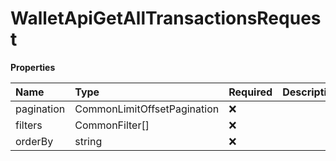 # WalletApiGetAllTransactionsRequest

**Properties**

| Name       | Type                        | Required | Description |
| :--------- | :-------------------------- | :------- | :---------- |
| pagination | CommonLimitOffsetPagination | ❌       |             |
| filters    | CommonFilter[]              | ❌       |             |
| orderBy    | string                      | ❌       |             |

<!-- This file was generated by liblab | https://liblab.com/ -->

